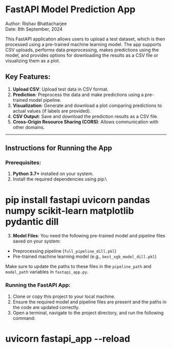 # FastAPI Model Prediction App

Author: Rishav Bhattacharjee  
Date: 8th September, 2024

This FastAPI application allows users to upload a test dataset, which is then processed using a pre-trained machine learning model. The app supports CSV uploads, performs data preprocessing, makes predictions using the model, and provides options for downloading the results as a CSV file or visualizing them as a plot.

## Key Features:
1. **Upload CSV**: Upload test data in CSV format.
2. **Prediction**: Preprocess the data and make predictions using a pre-trained model pipeline.
3. **Visualization**: Generate and download a plot comparing predictions to actual values (if labels are provided).
4. **CSV Output**: Save and download the prediction results as a CSV file.
5. **Cross-Origin Resource Sharing (CORS)**: Allows communication with other domains.

---

## Instructions for Running the App

### Prerequisites:
1. **Python 3.7+** installed on your system.
2. Install the required dependencies using pip:\
 # pip install fastapi uvicorn pandas numpy scikit-learn matplotlib pydantic dill


3. **Model Files**: You need the following pre-trained model and pipeline files saved on your system:
- Preprocessing pipeline (`full_pipeline_dill.pkl`)
- Pre-trained machine learning model (e.g., `best_xgb_model_dill.pkl`)

Make sure to update the paths to these files in the `pipeline_path` and `model_path` variables in `fastapi_app.py`.

### Running the FastAPI App:
1. Clone or copy this project to your local machine.
2. Ensure the required model and pipeline files are present and the paths in the code are updated correctly.
3. Open a terminal, navigate to the project directory, and run the following command:
# uvicorn fastapi_app --reload

